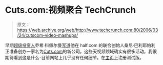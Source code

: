 # Cuts.com:视频聚合 TechCrunch

> 原文：<https://web.archive.org/web/http://www.techcrunch.com:80/2006/03/24/cutscom-video-mashups/>

 [](https://web.archive.org/web/20221002135225/http://www.cuts.com/) 早期[超级投资人](https://web.archive.org/web/20221002135225/http://www.firstround.com/)乔希·科佩尔曼[写道](https://web.archive.org/web/20221002135225/http://redeye.firstround.com/2006/03/_i_recently_lea.html)他在 half.com 的联合创始人桑尼·巴利耶帕利正准备创办一家名为[Cuts.com](https://web.archive.org/web/20221002135225/http://www.cuts.com/)的新公司。这些天视频领域确实有很多活动。我很期待看到这是什么-目前网站上几乎没有任何细节。在[主页](https://web.archive.org/web/20221002135225/http://www.cuts.com/)上注册测试版。